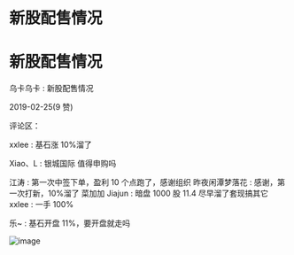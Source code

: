 # 新股配售情况

# 新股配售情况

乌卡乌卡 : 新股配售情况

2019-02-25(9 赞)

评论区：

xxlee : 基石涨 10%溜了

Xiao、L : 银城国际 值得申购吗

江涛 : 第一次中签下单，盈利 10 个点跑了，感谢组织 昨夜闲潭梦落花 : 感谢，第一次打新，10%溜了 菜加加 Jiajun : 暗盘 1000 股 11.4 尽早溜了套现搞其它 xxlee : 一手 100%

乐~ : 基石开盘 11%，要开盘就走吗

![image](img/Image_304.png)